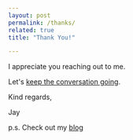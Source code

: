 ```yaml
---
layout: post
permalink: /thanks/
related: true
title: "Thank You!"

---
```


I appreciate you reaching out to me.

Let's [keep the conversation going](/contact/).

Kind regards,

Jay

p.s. Check out my [blog](https://fudge.org)
